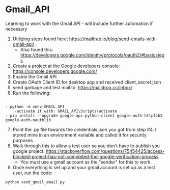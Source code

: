 # Gmail_API
Learning to work with the Gmail API - will include further automation if necessary

1. Utilizing steps found here: https://mailtrap.io/blog/send-emails-with-gmail-api/ .
    - Also found this: https://developers.google.com/identity/protocols/oauth2/#basicsteps
2. Create a project at the Google developers console: https://console.developers.google.com/
3. Enable the Gmail API.
4. Create OAuth Client ID for desktop app and received client_secret.json
5. send garbage and test mail to: https://maildrop.cc/inbox/
6. Run the following:

```

- python -m venv GMAIL_API
    -activate it with: GMAIL_API\Scripts\activate
- pip install --upgrade google-api-python-client google-auth-httplib2 google-auth-oauthlib

```

7. Point the .py file towards the credentials.json you got from step #4.  I stored mine in an environment variable and called it for security purposes.
8. Walk through this to allow a test user so you don't have to publish you google project: https://stackoverflow.com/questions/75454425/access-blocked-project-has-not-completed-the-google-verification-process.
    - You must use a gmail account as the "sender" for this to work.
9. Once everything is set up and your gmail account is set up as a test user, run the code:

```
python send_gmail_email.py
```